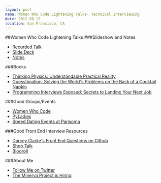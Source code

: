 ```yaml
---
layout: post
name: Women Who Code Lightening Talks- Technical Interviewing
date: 2012-08-12
location: San Francisco, CA
---
```


##Women Who Code Lightening Talks
###Slideshow and Notes
* [Recorded Talk](http://www.youtube.com/watch?v=bdpwbkG_pQ4&list=PL04E221047CDFB391&index=10&feature=plpp_video)
* [Slide Deck](https://speakerdeck.com/u/averythegr8/p/technical-interviewing)
* [Notes](http://checkvist.com/checklists/142580-talk-outline-3)

###Books
* [Thinking Physics: Understandable Practical Reality](http://www.amazon.com/gp/product/0935218084/ref=as_li_ss_tl?ie=UTF8&camp=1789&creative=390957&creativeASIN=0935218084&linkCode=as2&tag=oystr-20)
* [Guesstimation: Solving the World's Problems on the Back of a Cocktail Napkin](http://www.amazon.com/gp/product/0691129495/ref=as_li_ss_tl?ie=UTF8&camp=1789&creative=390957&creativeASIN=0691129495&linkCode=as2&tag=oystr-20)
* [Programming Interviews Exposed: Secrets to Landing Your Next Job](http://www.amazon.com/gp/product/047012167X/ref=as_li_ss_tl?ie=UTF8&camp=1789&creative=390957&creativeASIN=047012167X&linkCode=as2&tag=oystr-20)

###Good Groups/Events
* [Women Who Code](http://www.meetup.com/Women-Who-Code-SF/)
* [PyLadies](http://www.meetup.com/PyLadiesSF/)
* [Speed Dating Events at Parisoma](http://www.parisoma.com/events/)


###Good Front End Interview Resources
* [Darcey Clarke's Front End Questions on Github](https://github.com/darcyclarke/Front-end-Developer-Interview-Questions)
* [Shop Talk](http://shoptalkshow.com/)
* [Blogroll](http://www.google.com/reader/bundle/user/13002424130824595887/bundle/frontend)

###About Me
* [Follow Me on Twitter](http://twitter.com/averycodes)
* [The Minerva Project is Hiring](http://www.minervaproject.com/about/)
